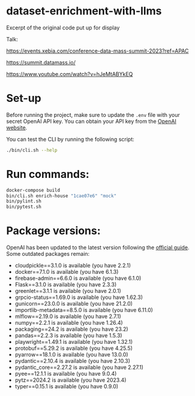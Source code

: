 # dataset-enrichment-with-llms
 Excerpt of the original code put up for display

Talk:

https://events.xebia.com/conference-data-mass-summit-2023?ref=APAC

https://summit.datamass.io/

https://www.youtube.com/watch?v=hJeMtABYkEQ

# Set-up
Before running the project, make sure to update the `.env` file with your secret OpenAI API key. You can obtain your API key from the [OpenAI website](https://platform.openai.com/api-keys).

You can test the CLI by running the following script:
```bash
./bin/cli.sh --help
```

# Run commands:

```bash
docker-compose build
bin/cli.sh enrich-house "1cae07e6" "mock"
bin/pylint.sh
bin/pytest.sh
```

# Package versions:

OpenAI has been updated to the latest version following the [official guide](https://github.com/openai/openai-python/discussions/742). Some outdated packages remain:

- cloudpickle==3.1.0 is available (you have 2.2.1)
- docker==7.1.0 is available (you have 6.1.3)
- firebase-admin==6.6.0 is available (you have 6.1.0)
- Flask==3.1.0 is available (you have 2.3.3)
- greenlet==3.1.1 is available (you have 2.0.1)
- grpcio-status==1.69.0 is available (you have 1.62.3)
- gunicorn==23.0.0 is available (you have 21.2.0)
- importlib-metadata==8.5.0 is available (you have 6.11.0)
- mlflow==2.19.0 is available (you have 2.7.1)
- numpy==2.2.1 is available (you have 1.26.4)
- packaging==24.2 is available (you have 23.2)
- pandas==2.2.3 is available (you have 1.5.3)
- playwright==1.49.1 is available (you have 1.32.1)
- protobuf==5.29.2 is available (you have 4.25.5)
- pyarrow==18.1.0 is available (you have 13.0.0)
- pydantic==2.10.4 is available (you have 2.10.3)
- pydantic_core==2.27.2 is available (you have 2.27.1)
- pyee==12.1.1 is available (you have 9.0.4)
- pytz==2024.2 is available (you have 2023.4)
- typer==0.15.1 is available (you have 0.9.0)